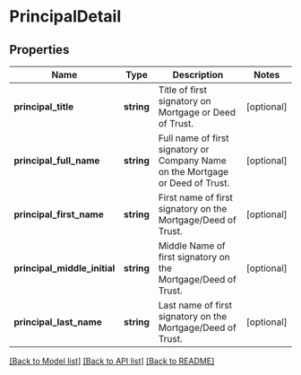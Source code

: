 # PrincipalDetail

## Properties
Name | Type | Description | Notes
------------ | ------------- | ------------- | -------------
**principal_title** | **string** | Title of first signatory on Mortgage or Deed of Trust. | [optional] 
**principal_full_name** | **string** | Full name of first signatory or Company Name on the Mortgage or Deed of Trust. | [optional] 
**principal_first_name** | **string** | First name of first signatory on the Mortgage/Deed of Trust. | [optional] 
**principal_middle_initial** | **string** | Middle Name of first signatory on the Mortgage/Deed of Trust. | [optional] 
**principal_last_name** | **string** | Last name of first signatory on the Mortgage/Deed of Trust. | [optional] 

[[Back to Model list]](../../README.md#documentation-for-models) [[Back to API list]](../../README.md#documentation-for-api-endpoints) [[Back to README]](../../README.md)

